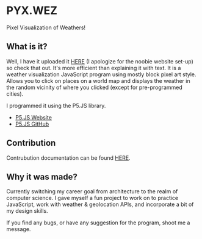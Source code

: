 # PYX.WEZ

Pixel Visualization of Weathers!


## What is it?

Well, I have it uploaded it [HERE](http://hirokazutei.com/pyxwez) (I apologize for the noobie website set-up) so check that out. It's more efficient than explaining it with text.
It is a weather visualization JavaScript program using mostly block pixel art style. Allows you to click on places on a world map and displays the weather in the random vicinity of where you clicked (except for pre-programmed cities).

I programmed it using the P5.JS library. 
* [P5.JS Website](https://p5js.org/)
* [P5.JS GitHub](https://github.com/processing/p5.js?files=1)


## Contribution

Contrubution documentation can be found [HERE](https://github.com/kazuyalegrey/PYX.WEZ/blob/master/CONTRIBUTION.md).


## Why it was made?

Currently switching my career goal from architecture to the realm of computer science. I gave myself a fun project to work on to practice JavaScript, work with weather & geolocation APIs, and incorporate a bit of my design skills.

If you find any bugs, or have any suggestion for the program, shoot me a message.
